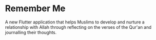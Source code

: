 # Remember Me

 A new Flutter application that helps Muslims to develop and nurture a relationship with Allah through reflecting on the verses of the Qur&#x27;an and journalling their thoughts. 

